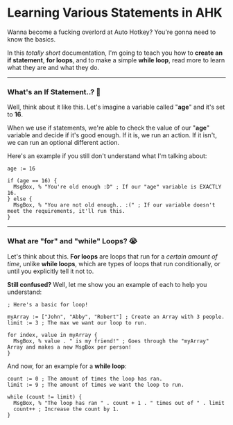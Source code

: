 # Learning Various Statements in AHK
Wanna become a fucking overlord at Auto Hotkey? You're gonna need to know the basics.

In this _totally short_ documentation, I'm going to teach you how to **create an if statement**, **for loops**, and to make a simple **while loop**, read more to learn what they are and what they do.

---

### What's an If Statement..? 🤔
Well, think about it like this. Let's imagine a variable called "**age**" and it's set to **16**.

When we use if statements, we're able to check the value of our "**age**" variable and decide if it's good enough. If it is, we run an action. If it isn't, we can run an optional different action.

Here's an example if you still don't understand what I'm talking about:
```ahk
age := 16

if (age == 16) {
  MsgBox, % "You're old enough :D" ; If our "age" variable is EXACTLY 16.
} else {
  MsgBox, % "You are not old enough.. :(" ; If our variable doesn't meet the requirements, it'll run this.
}
```

---

### What are "for" and "while" Loops? 😭
Let's think about this. **For loops** are loops that run for a _certain amount of time_, unlike **while loops**, which are types of loops that run conditionally, or until you explicitly tell it not to.

**Still confused?** Well, let me show you an example of each to help you understand:
```ahk
; Here's a basic for loop!

myArray := ["John", "Abby", "Robert"] ; Create an Array with 3 people.
limit := 3 ; The max we want our loop to run.

for index, value in myArray {
  MsgBox, % value . " is my friend!" ; Goes through the "myArray" Array and makes a new MsgBox per person!
}
```

And now, for an example for a **while loop**:
```ahk
count := 0 ; The amount of times the loop has ran.
limit := 9 ; The amount of times we want the loop to run.

while (count != limit) {
  MsgBox, % "The loop has ran " . count + 1 . " times out of " . limit
  count++ ; Increase the count by 1.
}
```
